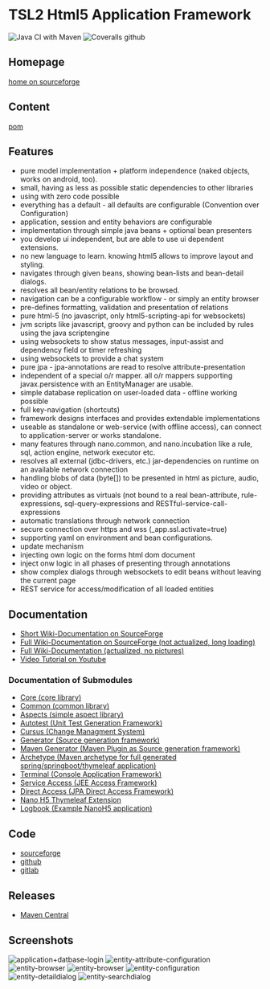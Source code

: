 # TSL2 Html5 Application Framework

![Java CI with Maven](https://github.com/snieda/tsl2nano/workflows/Java%20CI%20with%20Maven/badge.svg)
![Coveralls github](https://img.shields.io/coveralls/github/snieda/tsl2nano?style=plastic)

## Homepage

[home on sourceforge](https://sourceforge.net/projects/tsl2nano/)

## Content

[pom](pom.xml) 

## Features

* pure model implementation + platform independence (naked objects, works on android, too).
* small, having as less as possible static dependencies to other libraries
* using with zero code possible
* everything has a default - all defaults are configurable (Convention over Configuration)
* application, session and entity behaviors are configurable
* implementation through simple java beans + optional bean presenters
* you develop ui independent, but are able to use ui dependent extensions.
* no new language to learn. knowing html5 allows to improve layout and styling.
* navigates through given beans, showing bean-lists and bean-detail dialogs.
* resolves all bean/entity relations to be browsed.
* navigation can be a configurable workflow - or simply an entity browser 
* pre-defines formatting, validation and presentation of relations
* pure html-5 (no javascript, only html5-scripting-api for websockets)
* jvm scripts like javascript, groovy and python can be included by rules using the java scriptengine
* using websockets to show status messages, input-assist and dependency field or timer refreshing
* using websockets to provide a chat system
* pure jpa - jpa-annotations are read to resolve attribute-presentation
* independent of a special o/r mapper. all o/r mappers supporting javax.persistence with an EntityManager are usable.
* simple database replication on user-loaded data - offline working possible
* full key-navigation (shortcuts)
* framework designs interfaces and provides extendable implementations
* useable as standalone or web-service (with offline access), can connect to application-server or works standalone.
* many features through nano.common, and nano.incubation like a rule, sql, action engine, network executor etc.
* resolves all external (jdbc-drivers, etc.) jar-dependencies on runtime on an available network connection
* handling blobs of data (byte[]) to be presented in html as picture, audio, video or object.
* providing attributes as virtuals (not bound to a real bean-attribute, rule-expressions, sql-query-expressions and RESTful-service-call-expressions
* automatic translations through network connection
* secure connection over https and wss (_app.ssl.activate=true)
* supporting yaml on environment and bean configurations.
* update mechanism
* injecting own logic on the forms html dom document
* inject onw logic in all phases of presenting through annotations
* show complex dialogs through websockets to edit beans without leaving the current page
* REST service for access/modification of all loaded entities

## Documentation

* [Short Wiki-Documentation on SourceForge](https://sourceforge.net/p/tsl2nano/wiki/tsl2-nano%20Home/)
* [Full Wiki-Documentation on SourceForge (not actualized, long loading)](https://sourceforge.net/p/tsl2nano/wiki/tsl2-nano%20Home/)
* [Full Wiki-Documentation (actualized, no pictures)](tsl2.nano.h5/nano.h5.md.html)
* [Video Tutorial on Youtube](https://www.youtube-nocookie.com/embed/WuC37CLdxSA?rel=0)

### Documentation of Submodules

* [Core (core library)](tsl2.nano.core/readme.md)
* [Common (common library)](tsl2.nano.common/readme.md)
* [Aspects (simple aspect library)](tsl2.nano.aspects/README.MD)
* [Autotest (Unit Test Generation Framework)](tsl2.nano.autotest/readme.md)
* [Cursus (Change Managment System)](tsl2.nano.cursus/readme.md.html)
* [Generator (Source generation framework)](tsl2.nano.generator/README.MD)
* [Maven Generator (Maven Plugin as Source generation framework)](tsl2.nano.maven-generator/README.MD)
* [Archetype (Maven archetype for full generated spring/springboot/thymeleaf application)](tsl2.nano.archetype/README.MD)
* [Terminal (Console Application Framework)](tsl2.nano.terminal/sishell.markdown)
* [Service Access (JEE Access Framework)](tsl2.nano.directaccess/nano-serviceaccess.textile)
* [Direct Access (JPA Direct Access Framework)](tsl2.nano.directaccess/nano-directaccess.textile)
* [Nano H5 Thymeleaf Extension](tsl2.nano.h5-thymeleaf/tsl2-thymeleaf-tutorial.md)
* [Logbook (Example NanoH5 application)](tsl2.nano.h5/README.MD)

## Code

* [sourceforge](https://sourceforge.net/p/tsl2nano/code/ci/master/tree/)
* [github](https://github.com/snieda/tsl2nano.git)
* [gitlab](https://gitlab.com/snieda/tsl2nano.git)

## Releases

* [Maven Central](https://mvnrepository.com/artifact/net.sf.tsl2nano/tsl2.nano.h5-package/2.5.6)

## Screenshots

![application+datbase-login](tsl2.nano.h5/doc/application+datbase-login.png)
![entity-attribute-configuration](tsl2.nano.h5/doc/entity-attribute-configuration.png)
![entity-browser](tsl2.nano.h5/doc/entity-browser.png)
![entity-browser](tsl2.nano.h5/doc/entity-browser-mobile.png)
![entity-configuration](tsl2.nano.h5/doc/entity-configuration.png)
![entity-detaildialog](tsl2.nano.h5/doc/entity-detaildialog.png)
![entity-searchdialog](tsl2.nano.h5/doc/entity-searchdialog.png)
